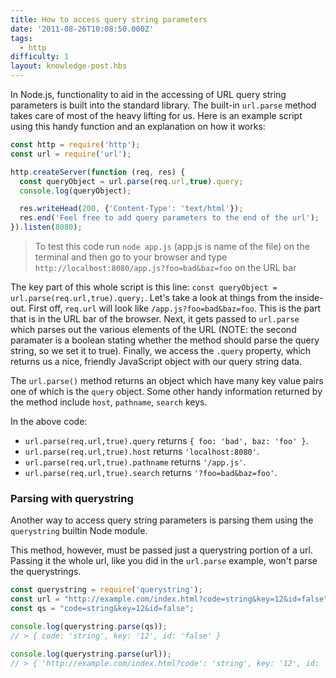 ```yaml
---
title: How to access query string parameters
date: '2011-08-26T10:08:50.000Z'
tags:
  - http
difficulty: 1
layout: knowledge-post.hbs
---
```


In Node.js, functionality to aid in the accessing of URL query string parameters is built into the standard library. The built-in `url.parse` method takes care of most of the heavy lifting for us. Here is an example script using this handy function and an explanation on how it works:

```js
const http = require('http');
const url = require('url');

http.createServer(function (req, res) {
  const queryObject = url.parse(req.url,true).query;
  console.log(queryObject);

  res.writeHead(200, {'Content-Type': 'text/html'});
  res.end('Feel free to add query parameters to the end of the url');
}).listen(8080);
```

> To test this code run `node app.js` (app.js is name of the file) on the terminal and then go to your browser and type `http://localhost:8080/app.js?foo=bad&baz=foo` on the URL bar

The key part of this whole script is this line: `const queryObject = url.parse(req.url,true).query;`. Let's take a look at things from the inside-out. First off, `req.url` will look like `/app.js?foo=bad&baz=foo`. This is the part that is in the URL bar of the browser. Next, it gets passed to `url.parse` which parses out the various elements of the URL (NOTE: the second paramater is a boolean stating whether the method should parse the query string, so we set it to true). Finally, we access the `.query` property, which returns us a nice, friendly JavaScript object with our query string data.

The `url.parse()` method returns an object which have many key value pairs one of which is the `query` object. Some other handy information returned by the method include `host`, `pathname`, `search` keys.

In the above code:

* `url.parse(req.url,true).query` returns `{ foo: 'bad', baz: 'foo' }`.
* `url.parse(req.url,true).host` returns `'localhost:8080'`.
* `url.parse(req.url,true).pathname` returns `'/app.js'`.
* `url.parse(req.url,true).search` returns `'?foo=bad&baz=foo'`.

### Parsing with querystring

Another way to access query string parameters is parsing them using the `querystring` builtin Node module.

This method, however, must be passed just a querystring portion of a url. Passing it the whole url, like you did in the `url.parse` example, won't parse the querystrings.

```js
const querystring = require('querystring');
const url = "http://example.com/index.html?code=string&key=12&id=false";
const qs = "code=string&key=12&id=false";

console.log(querystring.parse(qs));
// > { code: 'string', key: '12', id: 'false' }

console.log(querystring.parse(url));
// > { 'http://example.com/index.html?code': 'string', key: '12', id: 'false' }
```
